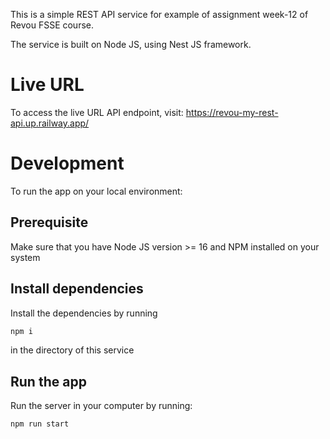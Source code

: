 This is a simple REST API service for example of assignment week-12 of Revou FSSE course.

The service is built on Node JS, using Nest JS framework.

# Live URL

To access the live URL API endpoint, visit: https://revou-my-rest-api.up.railway.app/

# Development

To run the app on your local environment:

## Prerequisite

Make sure that you have Node JS version >= 16 and NPM installed on your system

## Install dependencies

Install the dependencies by running

```sh
npm i
```

in the directory of this service

## Run the app

Run the server in your computer by running:

```sh
npm run start
```